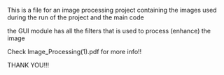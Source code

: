 This is a file for an image processing project containing the images used during the run of the project and the main code



the GUI module has all the filters that is used to process (enhance) the image 


Check Image_Processing(1).pdf for more info!!


<footer>
  THANK YOU!!!
</footer>
